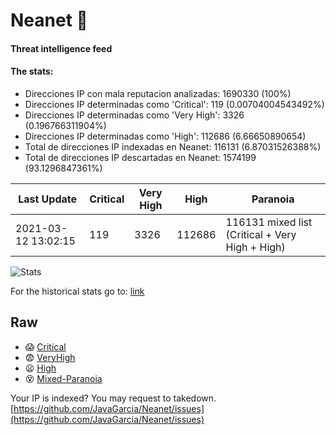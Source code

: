# Neanet :hocho:
#### Threat intelligence feed
#### The stats:

- Direcciones IP con mala reputacion analizadas: 1690330 (100%)
- Direcciones IP determinadas como 'Critical':  119 (0.00704004543492%)
- Direcciones IP determinadas como 'Very High':  3326 (0.196766311904%)
- Direcciones IP determinadas como 'High':  112686 (6.66650890654)
- Total de direcciones IP indexadas en Neanet:  116131 (6.87031526388%)
- Total de direcciones IP descartadas en Neanet:  1574199 (93.1296847361%)

| Last Update | Critical | Very High | High | Paranoia |
| --- | --- | --- | --- | --- |
| 2021-03-12 13:02:15 | 119 | 3326 | 112686 | 116131 mixed list (Critical + Very High + High)|

![Stats](https://docs.google.com/spreadsheets/d/e/2PACX-1vSnaNMIXVabIpDJjufMlzH7poXnshF3mgd8Is1g9ytUEzVsP5my4Trn8f-xkoLLQ38xpL3HtmUexLo6/pubchart?oid=501124687&format=image)

For the historical stats go to: [link](/stats.csv)
## Raw
- :scream: [Critical](https://raw.githubusercontent.com/JavaGarcia/Neanet/master/blacklists/neanet_critical.txt)
- :fearful: [VeryHigh](https://raw.githubusercontent.com/JavaGarcia/Neanet/master/blacklists/neanet_veryHigh.txtt)
- :frowning: [High](https://raw.githubusercontent.com/JavaGarcia/Neanet/master/blacklists/neanet_high.txt)
- :dizzy_face: [Mixed-Paranoia](https://raw.githubusercontent.com/JavaGarcia/Neanet/master/blacklists/neanet_all.txt)


Your IP is indexed? You may request to takedown. [https://github.com/JavaGarcia/Neanet/issues](https://github.com/JavaGarcia/Neanet/issues)










































































































































































































































































































































































































































































































































































































































































































































































































































































































































































































































































































































































































































































































































































































































































































































































































































































































































































































































































































































































































































































































































































































































































































































































































































































































































































































































































































































































































































































































































































































































































































































































































































































































































































































































































































































































































































































































































































































































































































































































































































































































































































































































































































































































































































































































































































































































































































































































































































































































































































































